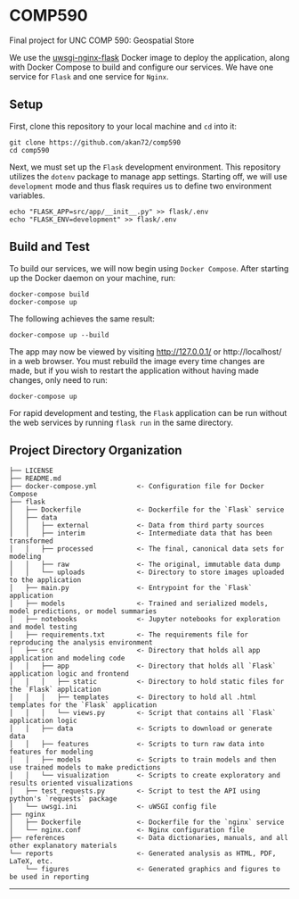 COMP590
==============================

Final project for UNC COMP 590: Geospatial Store

We use the [uwsgi-nginx-flask](https://hub.docker.com/r/tiangolo/uwsgi-nginx-flask/) Docker image to deploy the application, along with Docker Compose to build and configure our services. We have one service for `Flask` and one service for `Nginx`.

Setup
------------
First, clone this repository to your local machine and `cd` into it: 
```
git clone https://github.com/akan72/comp590
cd comp590
```

Next, we must set up the `Flask` development environment. This repository utilizes the `dotenv` package to manage app settings. 
Starting off, we will use `development` mode and thus flask requires us to define two environment variables.

```
echo "FLASK_APP=src/app/__init__.py" >> flask/.env
echo "FLASK_ENV=development" >> flask/.env
```

Build and Test 
------------
To build our services, we will now begin using `Docker Compose`. After starting up the Docker daemon on your machine, run:

```
docker-compose build
docker-compose up 
```

The following achieves the same result:

```
docker-compose up --build
```
The app may now be viewed by visiting http://127.0.0.1/ or http://localhost/ in a web browser.
You must rebuild the image every time changes are made, but if you wish to restart the application without having made changes, only need to run:

```
docker-compose up
```

For rapid development and testing, the `Flask` application can be run without the web services by running `flask run` in the same directory.


Project Directory Organization
------------
```
├── LICENSE                     
├── README.md                   
├── docker-compose.yml          <- Configuration file for Docker Compose 
├── flask                        
│   ├── Dockerfile              <- Dockerfile for the `Flask` service
│   ├── data                    
│   │   ├── external            <- Data from third party sources
│   │   ├── interim             <- Intermediate data that has been transformed
│   │   ├── processed           <- The final, canonical data sets for modeling
│   │   ├── raw                 <- The original, immutable data dump
│   │   └── uploads             <- Directory to store images uploaded to the application
│   ├── main.py                 <- Entrypoint for the `Flask` application
│   ├── models                  <- Trained and serialized models, model predictions, or model summaries
│   ├── notebooks               <- Jupyter notebooks for exploration and model testing
│   ├── requirements.txt        <- The requirements file for reproducing the analysis environment
│   ├── src                     <- Directory that holds all app application and modeling code
│   │   ├── app                 <- Directory that holds all `Flask` application logic and frontend
│   │   │   ├── static          <- Directory to hold static files for the `Flask` application
│   │   │   ├── templates       <- Directory to hold all .html templates for the `Flask` application
│   │   │   └── views.py        <- Script that contains all `Flask` application logic
│   │   ├── data                <- Scripts to download or generate data
│   │   ├── features            <- Scripts to turn raw data into features for modeling
│   │   ├── models              <- Scripts to train models and then use trained models to make predictions
│   │   └── visualization       <- Scripts to create exploratory and results oriented visualizations
│   ├── test_requests.py        <- Script to test the API using python's `requests` package
│   └── uwsgi.ini               <- uWSGI config file
├── nginx                       
│   ├── Dockerfile              <- Dockerfile for the `nginx` service
│   └── nginx.conf              <- Nginx configuration file
├── references                  <- Data dictionaries, manuals, and all other explanatory materials
└── reports                     <- Generated analysis as HTML, PDF, LaTeX, etc.
    └── figures                 <- Generated graphics and figures to be used in reporting
```
--------
